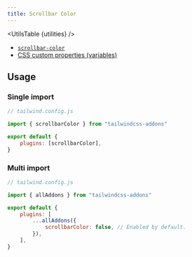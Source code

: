 ```yaml
---
title: Scrollbar Color
---
```


<script>
    import UtilsTable from "$lib/UtilsTable.svelte"
	const utilities = {
		'.scrollbar-thumb-<color>': {
            '--tw-scrollbar-thumb': '<value>',
            'scrollbar-color': 'var(--tw-scrollbar-thumb) var(--tw-scrollbar-track)',
        },
        '.scrollbar-track-<color>': {
            '--tw-scrollbar-track': '<value>',
            'scrollbar-color': 'var(--tw-scrollbar-thumb) var(--tw-scrollbar-track)',
        },
	}
</script>

<UtilsTable {utilities} />

-   [`scrollbar-color`](https://developer.mozilla.org/en-US/docs/Web/CSS/scrollbar-color)
-   [CSS custom properties (variables)](https://developer.mozilla.org/en-US/docs/Web/CSS/Using_CSS_custom_properties)

## Usage

### Single import

```js
// tailwind.config.js

import { scrollbarColor } from "tailwindcss-addons"

export default {
    plugins: [scrollbarColor],
}
```

### Multi import

```js
// tailwind.config.js

import { allAddons } from "tailwindcss-addons"

export default {
    plugins: [
        ...allAddons({
            scrollbarColor: false, // Enabled by default.
        }),
    ],
}
```

